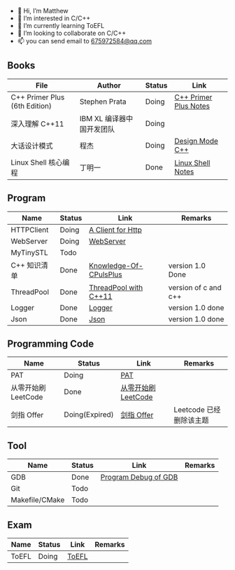 
- 👋 Hi, I’m Matthew
- 👀 I’m interested in C/C++
- 🌱 I’m currently learning ToEFL
- 💞️ I’m looking to collaborate on C/C++ 
- 📫 you can send email to 675972584@qq.com

<!---
wangqinghe95/wangqinghe95 is a ✨ special ✨ repository because its `README.md` (this file) appears on your GitHub profile.
You can click the Preview link to take a look at your changes.
--->

<!--

Github profiles

https://zhuanlan.zhihu.com/p/452561674
-->

<!-- [![Top Langs](https://github-readme-stats.vercel.app/api/top-langs/?username=wangqinghe95)](https://github.com/wangqinghe95/github-readme-stats) -->
<!-- ![wangqinghe95's GitHub stats](https://github-readme-stats.vercel.app/api?username=wangqinghe95&show_icons=true&theme=tokyonight) -->

## Books
| File | Author | Status | Link |
| --- | --- | --- | --- | 
| C++ Primer Plus (6th Edition) |  Stephen Prata | Doing | [C++ Primer Plus Notes](https://github.com/wangqinghe95/CPlusPlus-Primer-Plus) |
| 深入理解 C++11 | IBM XL 编译器中国开发团队| Doing | 
| 大话设计模式 | 程杰 | Doing | [Design Mode C++](https://github.com/wangqinghe95/Design-Mode) |
| Linux Shell 核心编程 | 丁明一 | Done | [Linux Shell Notes](https://github.com/wangqinghe95/Linux_Shell) |

## Program
| Name | Status | Link | Remarks |
| --- | --- | --- | --- | 
| HTTPClient | Doing | [A Client for Http](https://github.com/wangqinghe95/HTTPClient) |
| WebServer | Doing | [WebServer](https://github.com/wangqinghe95/Blog-Server) |
| MyTinySTL | Todo |  |
| C++ 知识清单 | Done | [Knowledge-Of-CPulsPlus](./https://github.com/wangqinghe95/Knowledge-Of-CPlusPlus) | version 1.0 Done |
| ThreadPool | Done | [ThreadPool with C++11](https://github.com/wangqinghe95/ThreadPool) | version of c and c++ |
| Logger | Done | [Logger](https://github.com/wangqinghe95/Logger) | version 1.0 done |
| Json | Done | [Json](https://github.com/wangqinghe95/Json.git) | version 1.0 done |

## Programming Code
| Name | Status | Link | Remarks |
| --- | --- | --- | --- | 
| PAT | Doing | [PAT](https://github.com/wangqinghe95/PAT-Code) |
| 从零开始刷 LeetCode | Done | [从零开始刷 LeetCode ](https://github.com/wangqinghe95/Code-Leetcode) |
| 剑指 Offer | Doing(Expired) | [剑指 Offer](https://github.com/wangqinghe95/MSOffer) | Leetcode 已经删除该主题 |


## Tool
| Name | Status | Link | Remarks |
| --- | --- | --- | --- | 
| GDB | Done | [Program Debug of GDB](https://github.com/wangqinghe95/Program-Debug) |
| Git | Todo |
| Makefile/CMake | Todo |

## Exam
| Name | Status | Link | Remarks |
| --- | --- | --- | --- | 
| ToEFL | Doing | [ToEFL](https://github.com/wangqinghe95/ToEFL) |